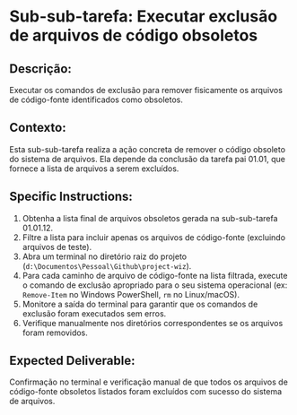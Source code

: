 # Sub-sub-tarefa: Executar exclusão de arquivos de código obsoletos

## Descrição:

Executar os comandos de exclusão para remover fisicamente os arquivos de código-fonte identificados como obsoletos.

## Contexto:

Esta sub-sub-tarefa realiza a ação concreta de remover o código obsoleto do sistema de arquivos. Ela depende da conclusão da tarefa pai 01.01, que fornece a lista de arquivos a serem excluídos.

## Specific Instructions:

1.  Obtenha a lista final de arquivos obsoletos gerada na sub-sub-tarefa 01.01.12.
2.  Filtre a lista para incluir apenas os arquivos de código-fonte (excluindo arquivos de teste).
3.  Abra um terminal no diretório raiz do projeto (`d:\Documentos\Pessoal\Github\project-wiz`).
4.  Para cada caminho de arquivo de código-fonte na lista filtrada, execute o comando de exclusão apropriado para o seu sistema operacional (ex: `Remove-Item` no Windows PowerShell, `rm` no Linux/macOS).
5.  Monitore a saída do terminal para garantir que os comandos de exclusão foram executados sem erros.
6.  Verifique manualmente nos diretórios correspondentes se os arquivos foram removidos.

## Expected Deliverable:

Confirmação no terminal e verificação manual de que todos os arquivos de código-fonte obsoletos listados foram excluídos com sucesso do sistema de arquivos.